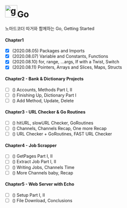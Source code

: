 # <img src="https://devicons.github.io/devicon/devicon.git/icons/go/go-original.svg" alt="go" width="40" height="40"/>Go 
노마드코더 따거와 함께하는 Go, Getting Started

#### Chapter1
- [x] (2020.08.05) Packages and Imports
- [x] (2020.08.07) Variable and Constants, Functions
- [x] (2020.08.10) for, range, ...args, If with a Twist, Switch
- [x] (2020.08.11) Pointers, Arrays and Slices, Maps, Structs

#### Chapter2 - Bank & Dictionary Projects
- [ ] () Accounts, Methods Part I, II
- [ ] () Finishing Up, Dictionary Part I
- [ ] () Add Method, Update, Delete

#### Chapter3 - URL Checker & Go Routines
- [ ] () hitURL, slowURL Checker, GoRoutines
- [ ] () Channels, Channels Recap, One more Recap
- [ ] () URL Checker + GoRoutines, FAST URL Checker

#### Chapter4 - Job Scrapper
- [ ] () GetPages Part I, II
- [ ] () Extract Job Part I, II
- [ ] () Writing Jobs, Channels Time
- [ ] () More Channels baby, Recap

#### Chapter5 - Web Server with Echo
- [ ] () Setup Part I, II
- [ ] () File Download, Conclusions
